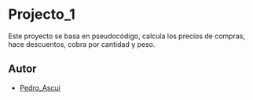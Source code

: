 
# Projecto_1

Este proyecto se basa en pseudocódigo, calcula los precios de compras, hace descuentos, cobra por cantidad y peso.


## Autor

- [Pedro_Ascui](https://github.com/Pittheone)

